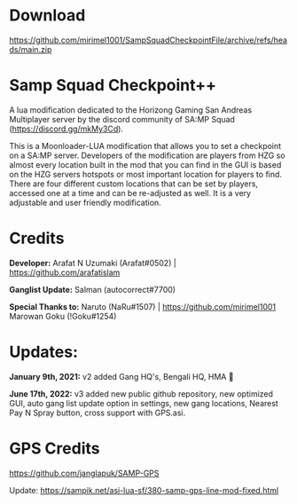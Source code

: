 # Download
https://github.com/mirimel1001/SampSquadCheckpointFile/archive/refs/heads/main.zip

# Samp Squad Checkpoint++
A lua modification dedicated to the Horizong Gaming San Andreas Multiplayer server by the discord community of SA:MP Squad (https://discord.gg/mkMy3Cd).

This is a Moonloader-LUA modification that allows you to set a checkpoint on a SA:MP server. Developers of the modification are players from HZG so almost every location built in the mod that you can find in the GUI is based on the HZG servers hotspots or most important location for players to find. There are four different custom locations that can be set by players, accessed one at a time and can be re-adjusted as well. It is a very adjustable and user friendly modification.

# Credits
**Developer:**
Arafat N Uzumaki (Arafat#0502) | https://github.com/arafatislam

**Ganglist Update:**
Salman (autocorrect#7700)

**Special Thanks to:**
Naruto (NaRu#1507) | https://github.com/mirimel1001
Marowan Goku (!Goku#1254)

# Updates:
**January 9th, 2021:** v2 added Gang HQ's, Bengali HQ, HMA :eyes:

**June 17th, 2022:** v3 added new public github repository, new optimized GUI, auto gang list update option in settings, new gang locations, Nearest Pay N Spray button, cross support with GPS.asi.

# GPS Credits
https://github.com/janglapuk/SAMP-GPS

Update: https://sampik.net/asi-lua-sf/380-samp-gps-line-mod-fixed.html

